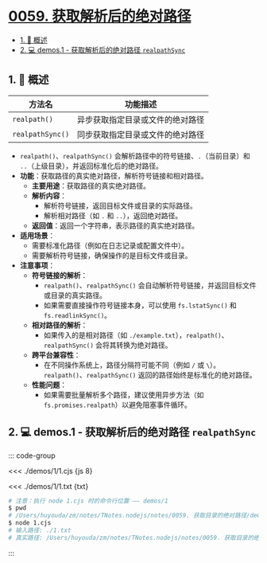 # [0059. 获取解析后的绝对路径](https://github.com/Tdahuyou/TNotes.nodejs/tree/main/notes/0059.%20%E8%8E%B7%E5%8F%96%E8%A7%A3%E6%9E%90%E5%90%8E%E7%9A%84%E7%BB%9D%E5%AF%B9%E8%B7%AF%E5%BE%84)

<!-- region:toc -->

- [1. 📒 概述](#1--概述)
- [2. 💻 demos.1 - 获取解析后的绝对路径 `realpathSync`](#2--demos1---获取解析后的绝对路径-realpathsync)

<!-- endregion:toc -->

## 1. 📒 概述

| 方法名           | 功能描述                         |
| ---------------- | -------------------------------- |
| `realpath()`     | 异步获取指定目录或文件的绝对路径 |
| `realpathSync()` | 同步获取指定目录或文件的绝对路径 |

- `realpath()`、`realpathSync()` 会解析路径中的符号链接、`.`（当前目录）和 `..`（上级目录），并返回标准化后的绝对路径。
- **功能**：获取路径的真实绝对路径，解析符号链接和相对路径。
  - **主要用途**：获取路径的真实绝对路径。
  - **解析内容**：
    - 解析符号链接，返回目标文件或目录的实际路径。
    - 解析相对路径（如 `.` 和 `..`），返回绝对路径。
  - **返回值**：返回一个字符串，表示路径的真实绝对路径。
- **适用场景**：
  - 需要标准化路径（例如在日志记录或配置文件中）。
  - 需要解析符号链接，确保操作的是目标文件或目录。
- **注意事项**：
  - **符号链接的解析**：
    - `realpath()`、`realpathSync()` 会自动解析符号链接，并返回目标文件或目录的真实路径。
    - 如果需要直接操作符号链接本身，可以使用 `fs.lstatSync()` 和 `fs.readlinkSync()`。
  - **相对路径的解析**：
    - 如果传入的是相对路径（如 `./example.txt`），`realpath()`、`realpathSync()` 会将其转换为绝对路径。
  - **跨平台兼容性**：
    - 在不同操作系统上，路径分隔符可能不同（例如 `/` 或 `\`）。`realpath()`、`realpathSync()` 返回的路径始终是标准化的绝对路径。
  - **性能问题**：
    - 如果需要批量解析多个路径，建议使用异步方法（如 `fs.promises.realpath`）以避免阻塞事件循环。

## 2. 💻 demos.1 - 获取解析后的绝对路径 `realpathSync`

::: code-group

<<< ./demos/1/1.cjs {js 8}

<<< ./demos/1/1.txt {txt}

```bash [运行程序]
# 注意：执行 node 1.cjs 时的命令行位置 —— demos/1
$ pwd
# /Users/huyouda/zm/notes/TNotes.nodejs/notes/0059. 获取目录的绝对路径/demos/1
$ node 1.cjs
# 输入路径: ./1.txt
# 真实路径: /Users/huyouda/zm/notes/TNotes.nodejs/notes/0059. 获取目录的绝对路径/demos/1/1.txt
```

:::
